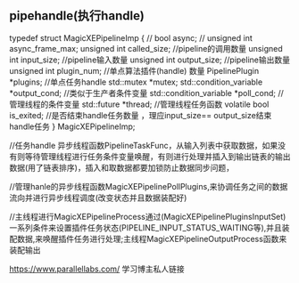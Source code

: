 ## pipehandle(执行handle)

typedef struct MagicXEPipelineImp {
    // bool async;
    // unsigned int async_frame_max;
    unsigned int called_size;   //pipeline的调用数量
    unsigned int input_size;    //pipeline输入数量
    unsigned int output_size;   //pipeline输出数量
    unsigned int plugin_num;    //单点算法插件(handle) 数量
    PipelinePlugin *plugins;   //单点任务handle
    std::mutex *mutex;
    std::condition_variable *output_cond; //类似于生产者条件变量
    std::condition_variable *poll_cond;   //管理线程的条件变量
    std::future<void> *thread; //管理线程任务函数
    volatile bool is_exited;   //是否结束handle任务数量 ，理应input_size== output_size结束handle任务
} MagicXEPipelineImp;




//任务handle 异步线程函数PipelineTaskFunc，从输入列表中获取数据，如果没有则等待管理线程进行任务条件变量唤醒，有则进行处理并插入到输出链表的输出数据(用了链表排序)，插入和取数据都要加锁防止数据同步问题，

//管理hanle的异步线程函数MagicXEPipelinePollPlugins,来协调任务之间的数据流向并进行异步线程调度(改变状态并且数据装配好)

//主线程进行MagicXEPipelineProcess通过(MagicXEPipelinePluginsInputSet)一系列条件来设置插件任务状态(PIPELINE_INPUT_STATUS_WAITING等),并且装配数据,来唤醒插件任务进行处理;主线程MagicXEPipelineOutputProcess函数来装配输出


https://www.parallellabs.com/ 学习博主私人链接
